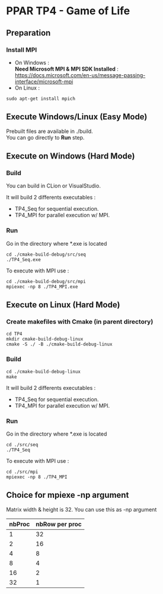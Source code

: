 # PPAR TP4 - Game of Life

## Preparation

### Install MPI

- On Windows :  
  **Need Microsoft MPI & MPI SDK Installed** : https://docs.microsoft.com/en-us/message-passing-interface/microsoft-mpi
- On Linux :

```shell
sudo apt-get install mpich
```

## Execute Windows/Linux (Easy Mode)

Prebuilt files are available in ./build.  
You can go directly to **Run** step.

## Execute on Windows (Hard Mode)

### Build

You can build in CLion or VisualStudio.

It will build 2 differents executables :

- TP4_Seq for sequential execution.
- TP4_MPI for parallel execution w/ MPI.

### Run

Go in the directory where \*.exe is located

```shell
cd ./cmake-build-debug/src/seq
./TP4_Seq.exe
```

To execute with MPI use :

```shell
cd ./cmake-build-debug/src/mpi
mpiexec -np 8 ./TP4_MPI.exe
```

## Execute on Linux (Hard Mode)

### Create makefiles with Cmake (in parent directory)

```shell
cd TP4
mkdir cmake-build-debug-linux
cmake -S ./ -B ./cmake-build-debug-linux
```

### Build

```shell
cd ./cmake-build-debug-linux
make
```

It will build 2 differents executables :

- TP4_Seq for sequential execution.
- TP4_MPI for parallel execution w/ MPI.

### Run

Go in the directory where \*.exe is located

```shell
cd ./src/seq
./TP4_Seq
```

To execute with MPI use :

```shell
cd ./src/mpi
mpiexec -np 8 ./TP4_MPI
```

## Choice for mpiexe -np argument

Matrix width & height is 32.
You can use this as -np argument

| nbProc | nbRow per proc |
| ------ | -------------- |
| 1      | 32             |
| 2      | 16             |
| 4      | 8              |
| 8      | 4              |
| 16     | 2              |
| 32     | 1              |

```

```

